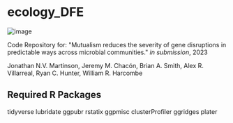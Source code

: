 # ecology_DFE

![image](https://user-images.githubusercontent.com/69863285/235230120-9daac87a-c0b7-450c-a959-fb7de465e04e.png)

Code Repository for: "Mutualism reduces the severity of gene disruptions in predictable ways across microbial communities." _in submission_, 2023

Jonathan N.V. Martinson, Jeremy M. Chacón, Brian A. Smith, Alex R. Villarreal, Ryan C. Hunter, William R. Harcombe

## Required R Packages ##
tidyverse
lubridate
ggpubr
rstatix
ggpmisc
clusterProfiler
ggridges
plater
